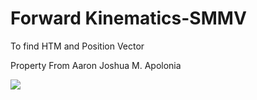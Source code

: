 # Forward Kinematics-SMMV
 To find HTM and Position Vector

 Property From Aaron Joshua M. Apolonia
 
 <img src="img/FK_SMMV.JPG ">
